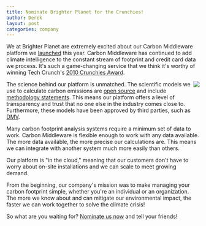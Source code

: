 ```yaml
---
title: Nominate Brighter Planet for the Crunchies!
author: Derek
layout: post
categories: company
---
```


We at Brighter Planet are extremely excited about our Carbon Middleware platform we [launched](http://numbers.brighterplanet.com/2010/08/13/announcing-carbon-middleware/) this year.  Carbon Middleware has continued to add climate intelligence to the constant stream of footprint and credit card data we process.  It's such a game-changing service that we think it's worthy of winning Tech Crunch's [2010 Crunchies Award](http://crunchies2010.techcrunch.com/).

<a href="http://crunchies2010.techcrunch.com/nominate/?MzE6QnJpZ2h0ZXIgUGxhbmV0"><img src="http://crunchies2010.techcrunch.com/wp-content/themes/crunchies/images/badges/31.png" align="right" /></a>

The science behind our platform is unmatched.  The scientific models we use to calculate carbon emissions are [open source](http://carbon.brighterplanet.com/science) and include [methodology statements](http://carbon.brighterplanet.com/flights?origin_airport[iata_code]=JFK&destination_airport[iata_code]=SFO).  This means our platform offers a level of transparency and trust that no one else in the industry comes close to.  Furthermore, these models have been approved by third parties, such as [DMV](http://ineedalinktodmvhere.com).

Many carbon footprint analysis systems require a minimum set of data to work.  Carbon Middleware is flexible enough to work with any data available.  The more data available, the more precise our calculations are.  This means we can integrate with another system much more easily than others.

Our platform is "in the cloud," meaning that our customers don't have to worry about on-site installations and we can scale to meet growing demand.

From the beginning, our company's mission was to make managing your carbon footprint simple, whether you're an individual or an organization.  The more we know about and can mitigate our environmental impact, the faster we can work together to solve the climate crisis!

So what are you waiting for? [Nominate us now](http://crunchies2010.techcrunch.com/nominate/?MzE6QnJpZ2h0ZXIgUGxhbmV0) and tell your friends!
